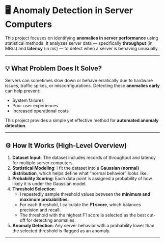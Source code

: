 # 🖥️ Anomaly Detection in Server Computers

This project focuses on identifying **anomalies in server performance** using statistical methods. It analyzes server data — specifically **throughput** (in MB/s) and **latency** (in ms) — to detect when a server is behaving unusually.

---

## 💡 What Problem Does It Solve?

Servers can sometimes slow down or behave erratically due to hardware issues, traffic spikes, or misconfigurations. Detecting these **anomalies early** can help prevent:
- System failures
- Poor user experiences
- Increased operational costs

This project provides a simple yet effective method for **automated anomaly detection**.

---

## ⚙️ How It Works (High-Level Overview)

1. **Dataset Input**: The dataset includes records of throughput and latency for multiple server computers.
2. **Statistical Modeling**: I fit the dataset into a **Gaussian (normal) distribution**, which helps define what “normal behavior” looks like.
3. **Probability Scoring**: Each data point is assigned a probability of how likely it is under the Gaussian model.
4. **Threshold Selection**:
   - I repeatedly sample threshold values between the **minimum and maximum probabilities**.
   - For each threshold, I calculate the **F1 score**, which balances precision and recall.
   - The threshold with the highest F1 score is selected as the best cut-off for detecting anomalies.
5. **Anomaly Detection**: Any server behavior with a probability lower than the selected threshold is flagged as an anomaly.

---


